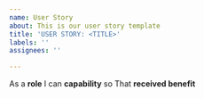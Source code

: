 ```yaml
---
name: User Story
about: This is our user story template
title: 'USER STORY: <TITLE>'
labels: ''
assignees: ''

---
```


As a **role** I can **capability** so That **received benefit**
